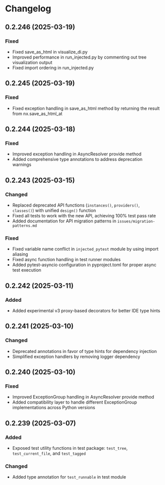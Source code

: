 # Changelog

## 0.2.246 (2025-03-19)

### Fixed
- Fixed save_as_html in visualize_di.py
- Improved performance in run_injected.py by commenting out tree visualization output
- Fixed import ordering in run_injected.py

## 0.2.245 (2025-03-19)

### Fixed
- Fixed exception handling in save_as_html method by returning the result from nx.save_as_html_at

## 0.2.244 (2025-03-18)

### Fixed
- Improved exception handling in AsyncResolver provide method
- Added comprehensive type annotations to address deprecation warnings

## 0.2.243 (2025-03-15)

### Changed
- Replaced deprecated API functions (`instances()`, `providers()`, `classes()`) with unified `design()` function
- Fixed all tests to work with the new API, achieving 100% test pass rate
- Added documentation for API migration patterns in `issues/migration-patterns.md`

### Fixed
- Fixed variable name conflict in `injected_pytest` module by using import aliasing
- Fixed async function handling in test runner modules
- Added pytest-asyncio configuration in pyproject.toml for proper async test execution

## 0.2.242 (2025-03-11)

### Added
- Added experimental v3 proxy-based decorators for better IDE type hints

## 0.2.241 (2025-03-10)

### Changed
- Deprecated annotations in favor of type hints for dependency injection
- Simplified exception handlers by removing logger dependency

## 0.2.240 (2025-03-10)

### Fixed
- Improved ExceptionGroup handling in AsyncResolver provide method
- Added compatibility layer to handle different ExceptionGroup implementations across Python versions

## 0.2.239 (2025-03-07)

### Added
- Exposed test utility functions in test package: `test_tree`, `test_current_file`, and `test_tagged`

### Changed
- Added type annotation for `test_runnable` in test module